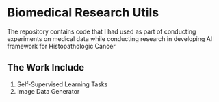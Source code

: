 # Biomedical Research Utils
The repository contains code that I had used as part of conducting experiments on medical data while conducting research in developing AI framework for Histopathologic Cancer

## The Work Include
1. Self-Supervised Learning Tasks
2. Image Data Generator
